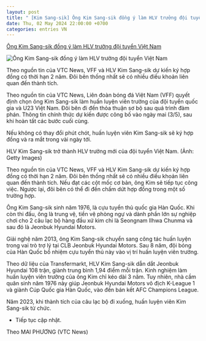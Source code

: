 ```yaml
---
layout: post
title: " [Kim Sang-sik] Ông Kim Sang-sik đồng ý làm HLV trưởng đội tuyển Việt Nam"
date: Thu, 02 May 2024 22:00:00 +0700
categories: entries VN
---
```

[Ông Kim Sang-sik đồng ý làm HLV trưởng đội tuyển Việt Nam](https://baoangiang.com.vn/ong-kim-sang-sik-dong-y-lam-hlv-truong-doi-tuyen-viet-nam-a394484.html)

![Ông Kim Sang-sik đồng ý làm HLV trưởng đội tuyển Việt Nam](https://images.baoangiang.com.vn/image/news/2024/20240502/thumbnail/750x450/ong-kim-sang-sik-don_6547_1714653824.webp)

Theo nguồn tin của VTC News, VFF và HLV Kim Sang-sik dự kiến ký hợp đồng có thời hạn 2 năm. Đôi bên thống nhất sẽ có nhiều điều khoản liên quan đến thành tích.

Theo nguồn tin của VTC News, Liên đoàn bóng đá Việt Nam (VFF) quyết định chọn ông Kim Sang-sik làm huấn luyện viên trưởng của đội tuyển quốc gia và U23 Việt Nam. Đôi bên đi đến thỏa thuận sơ bộ sau quá trình đàm phán. Thông tin chính thức dự kiến được công bố vào ngày mai (3/5), sau khi hoàn tất các bước cuối cùng.

Nếu không có thay đổi phút chót, huấn luyện viên Kim Sang-sik sẽ ký hợp đồng và ra mắt trong vài ngày tới.

HLV Kim Sang-sik trở thành HLV trưởng mới của đội tuyển Việt Nam. (Ảnh: Getty Images)

Theo nguồn tin của VTC News, VFF và HLV Kim Sang-sik dự kiến ký hợp đồng có thời hạn 2 năm. Đôi bên thống nhất sẽ có nhiều điều khoản liên quan đến thành tích. Nếu đạt các cột mốc cơ bản, ông Kim sẽ tiếp tục công việc. Ngược lại, đôi bên có thể đi đến chấm dứt hợp đồng trong một số trường hợp.

Ông Kim Sang-sik sinh năm 1976, là cựu tuyển thủ quốc gia Hàn Quốc. Khi còn thi đấu, ông là trung vệ, tiền vệ phòng ngự và dành phần lớn sự nghiệp chơi cho 2 câu lạc bộ hàng đầu xứ kim chi là Seongnam Ilhwa Chunma và sau đó là Jeonbuk Hyundai Motors.

Giải nghệ năm 2013, ông Kim Sang-sik chuyển sang công tác huấn luyện trong vai trò trợ lý tại CLB Jeonbuk Hyundai Motors. Sau 8 năm, đội bóng của Hàn Quốc bổ nhiệm cựu tuyển thủ này vào vị trí huấn luyện viên trưởng.

Theo dữ liệu của Transfermarkt, HLV Kim Sang-sik dẫn dắt Jeonbuk Hyundai 108 trận, giành trung bình 1,94 điểm mỗi trận. Kinh nghiệm làm huấn luyện viên trưởng của ông Kim chỉ kéo dài 3 năm. Tuy nhiên, nhà cầm quân sinh năm 1976 này giúp Jeonbuk Hyundai Motors vô địch K-League 1 và giành Cúp Quốc gia Hàn Quốc, vào đến bán kết AFC Champions League.

Năm 2023, khi thành tích của câu lạc bộ đi xuống, huấn luyện viên Kim Sang-sik từ chức.

* Tiếp tục cập nhật.

Theo MAI PHƯƠNG (VTC News)

